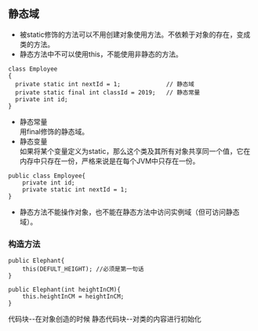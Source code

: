 ## 静态域
* 被static修饰的方法可以不用创建对象使用方法。不依赖于对象的存在，变成类的方法。  
* 静态方法中不可以使用this，不能使用非静态的方法。
```
class Employee
{
  private static int nextId = 1;             // 静态域
  private static final int classId = 2019;   // 静态常量
  private int id;
}
```
* 静态常量  
用final修饰的静态域。
* 静态变量  
如果将某个变量定义为static，那么这个类及其所有对象共享同一个值，它在内存中只存在一份，严格来说是在每个JVM中只存在一份。
```
public class Employee{
    private int id;
    private static int nextId = 1;
}
```
* 静态方法不能操作对象，也不能在静态方法中访问实例域（但可访问静态域）。
### 构造方法    
```
public Elephant{
    this(DEFULT_HEIGHT); //必须是第一句话
}

public Elephant(int heightInCM){
    this.heightInCM = heightInCM;
}
```
代码块--在对象创造的时候
静态代码块--对类的内容进行初始化